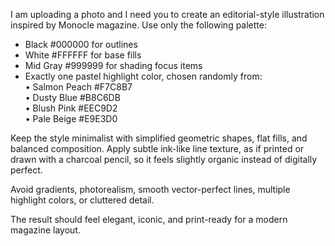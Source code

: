 I am uploading a photo and I need you to create an editorial-style illustration inspired by Monocle magazine. Use only the following palette:  
- Black #000000 for outlines  
- White #FFFFFF for base fills  
- Mid Gray #999999 for shading focus items  
- Exactly one pastel highlight color, chosen randomly from:  
  • Salmon Peach #F7C8B7  
  • Dusty Blue #B8C6DB  
  • Blush Pink #EEC9D2  
  • Pale Beige #E9E3D0  

Keep the style minimalist with simplified geometric shapes, flat fills, and balanced composition. Apply subtle ink-like line texture, as if printed or drawn with a charcoal pencil, so it feels slightly organic instead of digitally perfect.  

Avoid gradients, photorealism, smooth vector-perfect lines, multiple highlight colors, or cluttered detail.  

The result should feel elegant, iconic, and print-ready for a modern magazine layout.